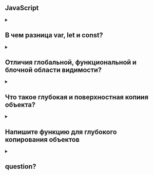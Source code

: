 ## JavaScript

<details>
<summary>
  
## В чем разница var, let и const?
</summary>

- [ ] Переменная объявленная через `var` имеет функциональную область видимости, а `let` и `const` - блочную
- [ ] Все объявленные переменные и функции всплывают. Процесс всплытия происходит при чтении скрипта браузером
- [ ] Переменная считается инициализированной, если к ней можно обращаться из других частей кода
- [ ] Переменная объявленная через `var` инициализируется со значением `undefined` в начале функциональной области видимости
- [ ] Всплытие `let` и `const` создает TDZ - временную мертвую зону, в которой обращение к переменной создает ошибку `ReferenceError: Cannot access 'variable' before initialization`
- [ ] Если TDZ переменной отсутствует, обращение к переменной создает ошибку `ReferenceError: 'variable' is not defined`
- [ ] В переменные объявленные через `const` нельзя присвоить новое значение
</details>

<details>
<summary>
  
## Отличия глобальной, функциональной и блочной области видимости?
</summary>

- [ ] Глобальная область существует в единсвенном экземпляре. В ней объявлены глобальные переменные, в которым можно получить доступ через `window`
- [ ] Функциональная область видимости создается объявлением через ключевое слово `function`. Всплытие переменных объявленных через `var` ограничено функциональной областью видимости.
- [ ] Стрелочные функции имеют блочную область видимости
- [ ] `class` - синтаксический сахар над обычной функцией, следовательно имеет функциональную область видимости
</details>

<details>
<summary>
  
## Что такое глубокая и поверхностная копиия объекта?
</summary>

- [ ] Поверхностная копия создает новую область памяти. Содержимое копируемого объекта переносится в эту область памяти по ссылке. Таким образом новая ссылка создается только для контейнера содержимого
- [ ] Глубокая копия создает новую ссылку не только для самого объекта, но и для его вложенного содержимого
- [ ] Плохой способ создать глубокую копию `JSON.parse(JSON.stringify(object))`
- [ ] Хороший способ - использовать библиотечную функцию `lodash.clonedeep` или написать рекурсивную функцию для копирования
- [ ] Очень хороший способ - использовать web API `structuredClone(object)`
</details>

<details>
<summary>
  
## Напишите функцию для глубокого копирования объектов
</summary>

Сразу говори, что лучше использовать web API [`scructuredClone`](https://developer.mozilla.org/en-US/docs/Web/API/structuredClone)


```javascript
const copyArray = (array) => {
    return array.map(data => deepCopy(data));
}

const copyObject = (object) => {
    const newObject = {};
    for (let key in object) {
        newObject[key] = deepCopy(object[key]);
    }
    return newObject;
}

const deepCopy = (data) => {
    switch (typeof data) {
        case 'number':
        case 'string':
        case 'boolean':
        case 'undefined':
        case 'bigint': {
            return data;
        }
        case 'object': {
            if (Array.isArray(data)) {
                return copyArray(data);
            }
            if (data instanceof Set) {
                return new Set(deepCopy([...data]));
            }
            return copyObject(data);
        }
        case 'function': {
            return data.bind({});
        }
        case 'symbol': {
            return Symbol(data.description);
        }
        default: {
            break;
        }
    }
};
```
</details>

<details>
<summary>
  
## question?
</summary>

- [ ] answer
</details>
